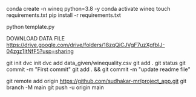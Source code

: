 conda create -n wineq python=3.8 -y
conda activate wineq
touch requirements.txt
pip install -r requirements.txt

python template.py

DOWNLOAD DATA FILE
https://drive.google.com/drive/folders/18zqQiCJVgF7uzXgfbIJ-04zgz1ItNfF5?usp=sharing


git init
dvc init
dvc add data_given/winequality.csv
git add .
git status
git commit -m "First commit"
git add . && git commit -m "update readme file"

git remote add origin https://github.com/sudhakar-mr/project_app.git
git branch -M main
git push -u origin main
